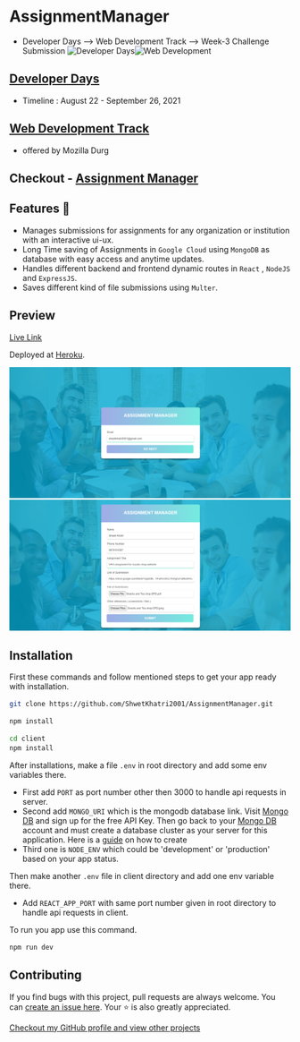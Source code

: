 # AssignmentManager
* Developer Days --> Web Development Track --> Week-3 Challenge Submission
![Developer Days](https://d1fdloi71mui9q.cloudfront.net/niT5FCERQxmUlORNHyGS_dMW63U6raEsPK7BF)![Web Development](https://www.aaravinfotech.com/assets/images/pages/web-design-services-15d6b6127f1242.svg)
## [Developer Days](https://developerdays.tech/)
* Timeline : August 22 - September 26, 2021

## [Web Development Track](https://developerdays.tech/track/0)
* offered by Mozilla Durg

## Checkout - [Assignment Manager](https://managemyassignment.herokuapp.com/)

## Features 🚀
*  Manages submissions for assignments for any organization or institution with an interactive ui-ux.
*  Long Time saving of Assignments in `Google Cloud` using `MongoDB` as database with easy access and anytime updates.
*  Handles different backend and frontend dynamic routes in `React` , `NodeJS` and `ExpressJS`.
*  Saves different kind of file submissions using `Multer`. 

## Preview
[Live Link](https://managemyassignment.herokuapp.com/)

Deployed at [Heroku](https://heroku.com).

![Landing Page](/uploads/Landing_screen.png)
![Submission Page](/uploads/Submission_screen.png)

## Installation

First these commands and follow mentioned steps to get your app ready with installation.

```bash
git clone https://github.com/ShwetKhatri2001/AssignmentManager.git
```

```bash
npm install 
```

```bash
cd client
npm install 
```

After installations, make a file `.env` in root directory and add some env variables there. 
* First add `PORT` as port number other then 3000 to handle api requests in server. 
* Second add `MONGO_URI` which is the mongodb database link.
Visit [Mongo DB](https://www.mongodb.com/) and sign up for the free API Key. Then go back to your [Mongo DB](https://www.mongodb.com/) account and must create a database cluster as your server for this application. Here is a [guide](https://docs.mongodb.com/manual/tutorial/atlas-free-tier-setup/) on how to create
* Third one is `NODE_ENV` which could be 'development' or 'production' based on your app status.

Then make another `.env` file in client directory and add one env variable there.
* Add `REACT_APP_PORT` with same port number given in root directory to handle api requests in client.

To run you app use this command.

```bash
npm run dev
```

## Contributing

If you find bugs with this project, pull requests are always welcome. You can [create an issue here](https://github.com/ShwetKhatri2001/AssignmentManager/issues/new).
Your :star: is also greatly appreciated.

[Checkout my GitHub profile and view other projects](https://github.com/ShwetKhatri2001)


